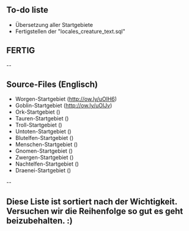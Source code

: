 ## To-do liste
* Übersetzung aller Startgebiete
* Fertigstellen der "locales_creature_text.sql"

## FERTIG


--


## Source-Files (Englisch)
* Worgen-Startgebiet (http://ow.ly/uOlH6)
* Goblin-Startgebiet (http://ow.ly/uOlJv)
* Ork-Startgebiet ()
* Tauren-Startgebiet ()
* Troll-Startgebiet ()
* Untoten-Startgebiet ()
* Blutelfen-Startgebiet ()
* Menschen-Startgebiet ()
* Gnomen-Startgebiet ()
* Zwergen-Startgebiet ()
* Nachtelfen-Startgebiet ()
* Draenei-Startgebiet ()

--


## Diese Liste ist sortiert nach der Wichtigkeit. Versuchen wir die Reihenfolge so gut es geht beizubehalten. :)
